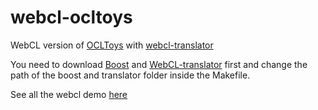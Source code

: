 webcl-ocltoys
=============

WebCL version of [OCLToys](http://code.google.com/p/ocltoys/) with [webcl-translator](https://github.com/wolfviking0/webcl-translator)


You need to download [Boost](http://www.boost.org/users/download/) and [WebCL-translator](https://github.com/wolfviking0/webcl-translator) first and change the path of the boost and translator folder inside the Makefile.

See all the webcl demo [here](http://wolfviking0.github.io/webcl-translator/)